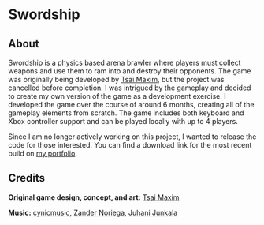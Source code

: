 # Swordship

## About
Swordship is a physics based arena brawler where players must collect weapons and use them to ram into and destroy their opponents.  The game was originally being developed by [Tsai Maxim](https://twitter.com/TsaiMaxim), but the project was cancelled before completion.  I was intrigued by the gameplay and decided to create my own version of the game as a development exercise.  I developed the game over the course of around 6 months, creating all of the gameplay elements from scratch.  The game includes both keyboard and Xbox controller support and can be played locally with up to 4 players.

Since I am no longer actively working on this project, I wanted to release the code for those interested.  You can find a download link for the most recent build on [my portfolio](http://sirgeoffers.github.io/pages/projects/swordship.html).

## Credits
**Original game design, concept, and art:** [Tsai Maxim](https://twitter.com/TsaiMaxim)

**Music:** 
[cynicmusic](http://cynicmusic.com/), 
[Zander Noriega](https://soundcloud.com/zander-noriega), 
[Juhani Junkala](https://www.youtube.com/channel/UC3wdbuL350fQVtBfWd6hErA)
